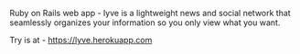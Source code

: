  Ruby on Rails web app - lyve is a lightweight news and social network that seamlessly organizes your information so you only view what you want.

Try is at - https://lyve.herokuapp.com
